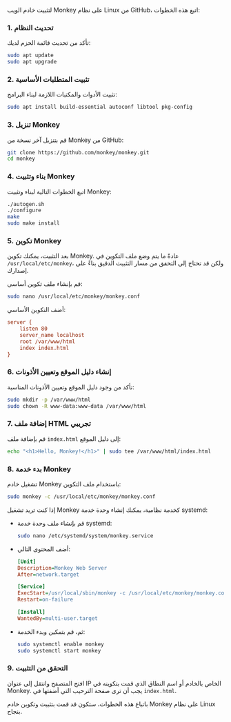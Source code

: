 لتثبيت خادم الويب Monkey على نظام Linux من GitHub، اتبع هذه الخطوات:

### 1. **تحديث النظام**

تأكد من تحديث قائمة الحزم لديك:

```sh
sudo apt update
sudo apt upgrade
```

### 2. **تثبيت المتطلبات الأساسية**

تثبيت الأدوات والمكتبات اللازمة لبناء البرامج:

```sh
sudo apt install build-essential autoconf libtool pkg-config
```

### 3. **تنزيل Monkey**

قم بتنزيل آخر نسخة من Monkey من GitHub:

```sh
git clone https://github.com/monkey/monkey.git
cd monkey
```

### 4. **بناء وتثبيت Monkey**

اتبع الخطوات التالية لبناء وتثبيت Monkey:

```sh
./autogen.sh
./configure
make
sudo make install
```

### 5. **تكوين Monkey**

بعد التثبيت، يمكنك تكوين Monkey. عادةً ما يتم وضع ملف التكوين في `/usr/local/etc/monkey`، ولكن قد تحتاج إلى التحقق من مسار التثبيت الدقيق بناءً على إصدارك.

قم بإنشاء ملف تكوين أساسي:

```sh
sudo nano /usr/local/etc/monkey/monkey.conf
```

أضف التكوين الأساسي:

```ini
server {
    listen 80
    server_name localhost
    root /var/www/html
    index index.html
}
```

### 6. **إنشاء دليل الموقع وتعيين الأذونات**

تأكد من وجود دليل الموقع وتعيين الأذونات المناسبة:

```sh
sudo mkdir -p /var/www/html
sudo chown -R www-data:www-data /var/www/html
```

### 7. **إضافة ملف HTML تجريبي**

قم بإضافة ملف `index.html` إلى دليل الموقع:

```sh
echo "<h1>Hello, Monkey!</h1>" | sudo tee /var/www/html/index.html
```

### 8. **بدء خدمة Monkey**

تشغيل خادم Monkey باستخدام ملف التكوين:

```sh
sudo monkey -c /usr/local/etc/monkey/monkey.conf
```

إذا كنت تريد تشغيل Monkey كخدمة نظامية، يمكنك إنشاء وحدة خدمة systemd:

- قم بإنشاء ملف وحدة خدمة systemd:

  ```sh
  sudo nano /etc/systemd/system/monkey.service
  ```

- أضف المحتوى التالي:

  ```ini
  [Unit]
  Description=Monkey Web Server
  After=network.target

  [Service]
  ExecStart=/usr/local/sbin/monkey -c /usr/local/etc/monkey/monkey.conf
  Restart=on-failure

  [Install]
  WantedBy=multi-user.target
  ```

- ثم، قم بتمكين وبدء الخدمة:

  ```sh
  sudo systemctl enable monkey
  sudo systemctl start monkey
  ```

### 9. **التحقق من التثبيت**

افتح المتصفح وانتقل إلى عنوان IP الخاص بالخادم أو اسم النطاق الذي قمت بتكوينه في Monkey. يجب أن ترى صفحة الترحيب التي أضفتها في `index.html`.

باتباع هذه الخطوات، ستكون قد قمت بتثبيت وتكوين خادم Monkey على نظام Linux بنجاح.
